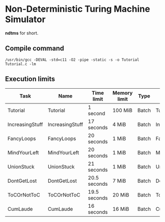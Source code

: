 # Non-Deterministic Turing Machine Simulator

**ndtms** for short.

## Compile command

    /usr/bin/gcc -DEVAL -std=c11 -O2 -pipe -static -s -o Tutorial Tutorial.c -lm

## Execution limits

| Task | Name | Time limit | Memory limit | Type | Files | Tokens |
| --- | --- | --- | --- | --- | --- | --- |
| Tutorial | Tutorial | 1 second | 100 MiB | Batch |Tutorial[.c] | Yes |
| IncreasingStuff | IncreasingStuff | 17 seconds |4 MiB | Batch | IncreasingStuff[.c] | Yes |
| FancyLoops | FancyLoops | 20 seconds | 1 MiB | Batch | FancyLoops[.c] | Yes |
| MindYourLeft | MindYourLeft | 20 seconds | 1 MiB | Batch | MindYourLeft[.c] | Yes |
| UnionStuck | UnionStuck | 21 seconds | 1 MiB | Batch | UnionStuck[.c] | Yes |
| DontGetLost | DontGetLost | 20.5 seconds | 7 MiB | Batch | DontGetLost[.c] | Yes |
| ToCOrNotToC | ToCOrNotToC | 19.5 seconds | 20 MiB | Batch | ToCOrNotToC[.c] | Yes |
| CumLaude | CumLaude | 16 seconds | 16 MiB | Batch | CumLaude[.c] | Yes |
